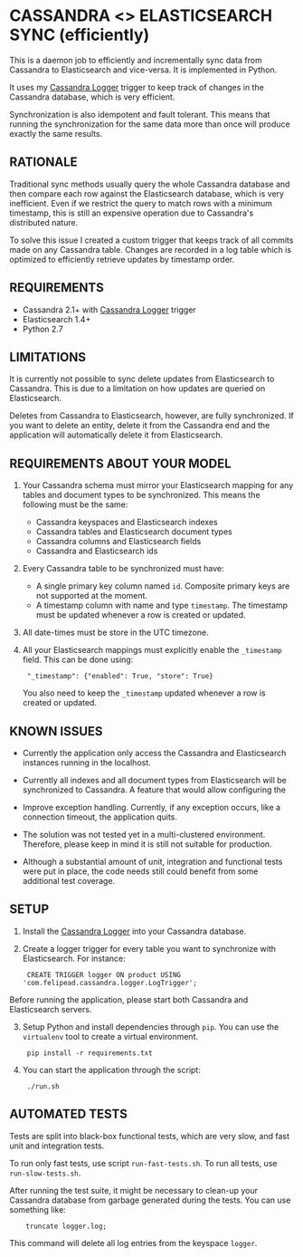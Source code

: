 CASSANDRA <> ELASTICSEARCH SYNC (efficiently)
===========================================

This is a daemon job to efficiently and incrementally sync data from Cassandra to Elasticsearch and vice-versa. It is implemented in Python.

It uses my [Cassandra Logger](http://github.com/felipead/cassandra-logger) trigger to keep track of changes in the Cassandra database, which is very efficient.

Synchronization is also idempotent and fault tolerant. This means that running the synchronization for the same data more than once will produce exactly the same results.  

RATIONALE
---------

Traditional sync methods usually query the whole Cassandra database and then compare each row against the Elasticsearch database, which is very inefficient. Even if we restrict the query to match rows with a minimum timestamp, this is still an expensive operation due to Cassandra's distributed nature.

To solve this issue I created a custom trigger that keeps track of all commits made on any Cassandra table. Changes are recorded in a log table which is optimized to efficiently retrieve updates by timestamp order.

REQUIREMENTS
------------

- Cassandra 2.1+ with [Cassandra Logger](http://github.com/felipead/cassandra-logger) trigger
- Elasticsearch 1.4+
- Python 2.7

LIMITATIONS
-----------

It is currently not possible to sync delete updates from Elasticsearch to Cassandra. This is due to a limitation on how updates are queried on Elasticsearch.

Deletes from Cassandra to Elasticsearch, however, are fully synchronized. If you want to delete an entity, delete it from the Cassandra end and the application will automatically delete it from Elasticsearch.

REQUIREMENTS ABOUT YOUR MODEL
-----------------------------

1. Your Cassandra schema must mirror your Elasticsearch mapping for any tables and document types to be synchronized. This means the following must be the same:
    - Cassandra keyspaces and Elasticsearch indexes
    - Cassandra tables and Elasticsearch document types
    - Cassandra columns and Elasticsearch fields
    - Cassandra and Elasticsearch ids

2. Every Cassandra table to be synchronized must have: 
    - A single primary key column named `id`. Composite primary keys are not supported at the moment.
    - A timestamp column with name and type `timestamp`. The timestamp must be updated whenever a row is created or updated.
    
3. All date-times must be store in the UTC timezone.

4. All your Elasticsearch mappings must explicitly enable the `_timestamp` field. This can be done using:

        "_timestamp": {"enabled": True, "store": True}
        
    You also need to keep the `_timestamp` updated whenever a row is created or updated.

KNOWN ISSUES
------------

- Currently the application only access the Cassandra and Elasticsearch instances running in the localhost.

- Currently all indexes and all document types from Elasticsearch will be synchronized to Cassandra. A feature that would allow configuring the  

- Improve exception handling. Currently, if any exception occurs, like a connection timeout, the application quits.

- The solution was not tested yet in a multi-clustered environment. Therefore, please keep in mind it is still not suitable for production.

- Although a substantial amount of unit, integration and functional tests were put in place, the code needs still could benefit from some additional test coverage.

SETUP
-----

1. Install the [Cassandra Logger](http://github.com/felipead/cassandra-logger) into your Cassandra database.

2. Create a logger trigger for every table you want to synchronize with Elasticsearch. For instance:

        CREATE TRIGGER logger ON product USING 'com.felipead.cassandra.logger.LogTrigger';

Before running the application, please start both Cassandra and Elasticsearch servers.

3. Setup Python and install dependencies through `pip`. You can use the `virtualenv` tool to create a virtual environment.

        pip install -r requirements.txt
 
4. You can start the application through the script:
 
        ./run.sh

AUTOMATED TESTS
---------------

Tests are split into black-box functional tests, which are very slow, and fast unit and integration tests.
 
To run only fast tests, use script `run-fast-tests.sh`. To run all tests, use `run-slow-tests.sh`.

After running the test suite, it might be necessary to clean-up your Cassandra database from garbage generated during the tests. You can use something like:
  
        truncate logger.log;
        
This command will delete all log entries from the keyspace `logger`.
